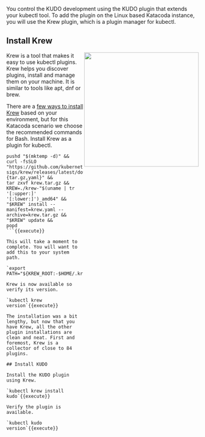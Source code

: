 You control the KUDO development using the KUDO plugin that extends your kubectl tool. To add the plugin on the Linux based Katacoda instance, you will use the Krew plugin, which is a plugin manager for kubectl.

## Install Krew

<img align="right" src="/javajon/courses/kubernetes-extensibility/kubectl-plugins/assets/krew.png" width="300">

Krew is a tool that makes it easy to use kubectl plugins. Krew helps you discover plugins, install and manage them on your machine. It is similar to tools like apt, dnf or brew.

There are a [few ways to install Krew](https://krew.sigs.k8s.io/docs/user-guide/setup/install/) based on your environment, but for this Katacoda scenario we choose the recommended commands for Bash. Install Krew as a plugin for kubectl.

```
pushd "$(mktemp -d)" &&
curl -fsSLO "https://github.com/kubernetes-sigs/krew/releases/latest/download/krew.{tar.gz,yaml}" &&
tar zxvf krew.tar.gz &&
KREW=./krew-"$(uname | tr '[:upper:]' '[:lower:]')_amd64" &&
"$KREW" install --manifest=krew.yaml --archive=krew.tar.gz &&
"$KREW" update &&
popd
```{{execute}}

This will take a moment to complete. You will want to add this to your system path.

`export PATH="${KREW_ROOT:-$HOME/.krew}/bin:$PATH"`{{execute}}

Krew is now available so verify its version.

`kubectl krew version`{{execute}}

The installation was a bit lengthy, but now that you have Krew, all the other plugin installations are clean and neat. First and foremost, Krew is a collector of close to 84 plugins.

## Install KUDO

Install the KUDO plugin using Krew.

`kubectl krew install kudo`{{execute}}

Verify the plugin is available.

`kubectl kudo version`{{execute}}
